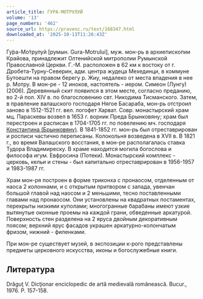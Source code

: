 ```yaml
---
article_title: ГУРА-МОТРУЛУЙ
volume: '13'
page_numbers: '462'
source_url: https://pravenc.ru/text/168347.html
downloaded_at: '2025-10-13T11:26:43Z'
---
```


Гу́ра-Мо́трулуй [румын. Gura-Motrului], муж. мон-рь в архиепископии Крайова, принадлежит Олтенийской митрополии Румынской Православной Церкви. Г.-М. расположен в 62 км к востоку от г. Дробета-Турну-Северин, адм. центра жудеца Мехединци, в коммуне Бутоешти на правом берегу р. Жиу, недалеко от места впадения в нее р. Мотру. В мон-ре - 12 иноков, настоятель - иером. Симеон (Лунгу) (2006). Деревянный скит появился в этом месте, согласно преданию, во 2-й пол. XIV в. по благословению свт. Никодима Тисманского. Затем, в правление валашского господаря Нягое Басараба, мон-рь отстроил заново в 1512-1521 гг. вел. логофет Харват. Совр. монастырский храм мц. Параскевы возвел в 1653 г. ворник Преда Брынковяну; храм был перестроен и расписан в 1704-1705 гг. по повелению мч. господаря [Константина (Брынковяну)](<https://pravenc.ru/text/Константина (Брынковяну).html>). В 1841-1852 гг. мон-рь был отреставрирован и росписи частично переписаны. Колокольня возведена в XVII в. В 1821 г., во время Валашского восстания, в мон-ре располагалась ставка Тудора Владимиреску. В храме находится могила богослова и философа игум. Евфросина (Потеки). Монастырский комплекс - церковь, кельи и стены - был капитально отреставрирован в 1956-1957 и 1983-1987 гг.

Храм мон-ря построен в форме триконха с пронаосом, отделенным от наоса 2 колоннами, и с открытым притвором с запада, увенчан большой главой над наосом и 2 меньшими, тесно поставленными главами над пронаосом. Они установлены на квадратных постаментах, перекрыты низкими куполами; многогранные барабаны имеют узкие вытянутые оконные проемы на каждой грани, обведенные аркатурой. Поверхность стен разделена на 2 яруса двойным декоративным поясом; верхний ярус фасадов украшен аркатурно-колончатым фризом, нижний - филенками.

При мон-ре существует музей, в экспозиции к-рого представлены предметы церковного искусства, иконы и богослужебные книги.

## Литература

Drăguţ V. Dicţionar enciclopedic de artă medievală românească. Bucur., 1976. P. 157-158.
